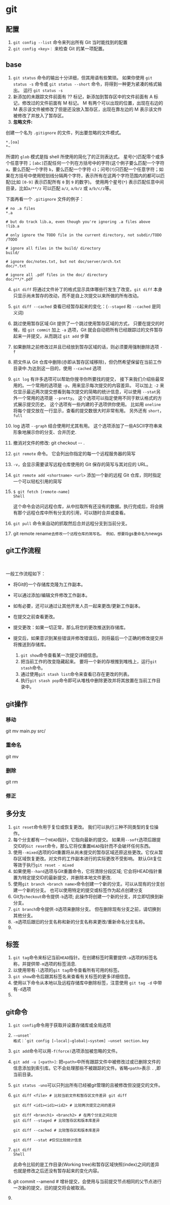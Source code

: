 # git

## 配置

1. `git config --list` 命令来列出所有 Git 当时能找到的配置
2. `git config <key>：` 来检查 Git 的某一项配置。

## base

1. `git status` 命令的输出十分详细，但其用语有些繁琐。 如果你使用 `git status -s` 命令或 `git status --short` 命令，将得到一种更为紧凑的格式输出。 运行 `git status -s` 
2. 新添加的未跟踪文件前面有 ?? 标记，新添加到暂存区中的文件前面有 A 标记，修改过的文件前面有 M 标记。  M 有两个可以出现的位置，出现在右边的 M 表示该文件被修改了但是还没放入暂存区，出现在靠左边的 M 表示该文件被修改了并放入了暂存区。
3. **忽略文件:**

创建一个名为 `.gitignore` 的文件，列出要忽略的文件模式。

```
*.[oa]
*~
```

所谓的 `glob` 模式是指 shell 所使用的简化了的正则表达式。 星号(`*`)匹配零个或多个任意字符；`[abc]`匹配任何一个列在方括号中的字符(这个例子要么匹配一个字符 `a`，要么匹配一个字符 `b`，要么匹配一个字符 `c`)；问号(`?`)只匹配一个任意字符；如果在方括号中使用短划线分隔两个字符，表示所有在这两个字符范围内的都可以匹配(比如 `[0-9]` 表示匹配所有 `0` 到 `9` 的数字)。 使用两个星号(`*`) 表示匹配任意中间目录，比如`a/**/z` 可以匹配 `a/z`, `a/b/z` 或 `a/b/c/z`等。

下面再看一个 `.gitignore` 文件的例子：

```shell
# no .a files
*.a

# but do track lib.a, even though you're ignoring .a files above
!lib.a

# only ignore the TODO file in the current directory, not subdir/TODO
/TODO

# ignore all files in the build/ directory
build/

# ignore doc/notes.txt, but not doc/server/arch.txt
doc/*.txt

# ignore all .pdf files in the doc/ directory
doc/**/*.pdf
```

4. `git diff` 将通过文件补丁的格式显示具体哪些行发生了改变。`git diff` 本身只显示尚未暂存的改动，而不是自上次提交以来所做的所有改动。

5. `git diff --cached` 查看已经暂存起来的变化：(`--staged` 和 `--cached` 是同义词)

6. 跳过使用暂存区域:Git 提供了一个跳过使用暂存区域的方式， 只要在提交的时候，给 `git commit` 加上 `-a` 选项，Git 就会自动把所有已经跟踪过的文件暂存起来一并提交，从而跳过 `git add` 步骤

7. 如果删除之前修改过并且已经放到暂存区域的话，则必须要用强制删除选项 `-f`

8. 把文件从 Git 仓库中删除(亦即从暂存区域移除)，但仍然希望保留在当前工作目录中.为达到这一目的，使用 `--cached` 选项

9. `git log` 有许多选项可以帮助你搜寻你所要找的提交， 接下来我们介绍些最常用的。一个常用的选项是 `-p`，用来显示每次提交的内容差异。 可以加上 `-2` 来仅显示最近两次提交想看到每次提交的简略的统计信息，可以使用 `--stat`另外一个常用的选项是 `--pretty`。 这个选项可以指定使用不同于默认格式的方式展示提交历史。 这个选项有一些内建的子选项供你使用。 比如用 `oneline` 将每个提交放在一行显示，查看的提交数很大时非常有用。 另外还有 `short`，`full`

10. log 选项 `--graph` 结合使用时尤其有用。 这个选项添加了一些ASCII字符串来形象地展示你的分支、合并历史.

11. 撤消对文件的修改: git checkout -- <file>.

12. `git remote` 命令。 它会列出你指定的每一个远程服务器的简写

13. `-v`，会显示需要读写远程仓库使用的 Git 保存的简写与其对应的 URL。

14. `git remote add <shortname> <url>` 添加一个新的远程 Git 仓库，同时指定一个可以轻松引用的简写

15. ```shell
    $ git fetch [remote-name]
    Shell
    ```

    这个命令会访问远程仓库，从中拉取所有还没有的数据。执行完成后，将会拥有那个远程仓库中所有分支的引用，可以随时合并或查看。

16. `git pull` 命令来自动的抓取然后合并远程分支到当前分支。

17. git remote rename` 去修改一个远程仓库的简写名。 例如，想要将 `gs` 重命名为 `newgs

    

    

## git工作流程

​    

一般工作流程如下：

- 将Git的一个存储库克隆为工作副本。

- 可以通过添加/编辑文件修改工作副本。

- 如有必要，还可以通过让其他开发人员一起来更改/更新工作副本。

- 在提交之前查看更改。

- 提交更改：如果一切正常，那么将您的更改推送到存储库。

- 提交后，如果意识到某些错误并修改错误后，则将最后一个正确的修改提交并将推送到存储库。

    

  1. `git show`命令查看某一次提交详细信息。
  2. 把当前工作的改变隐藏起来。 要将一个新的存根推到堆栈上，运行`git stash`命令。
  3. 通过使用`git stash list`命令来查看已存在更改的列表。
  4. 执行`git stash pop`命令即可从堆栈中删除更改并将其放置在当前工作目录中。

## git操作

### 移动

git mv main.py src/

### 重命名

git mv

### 删除

git rm

### 修正

## 多分支

1. `git reset`命令用于复位或恢复更改。 我们可以执行三种不同类型的复位操作。
2. 每个分支都有一个`HEAD`指针，它指向最新的提交。 如果用`--soft`选项后跟提交ID的`Git reset`命令，那么它将仅重置`HEAD`指针而不会破坏任何东西。
3. 使用`--mixed`选项的Git重置将从尚未提交的暂存区域还原这些更改。它仅从暂存区域恢复更改。对文件的工作副本进行的实际更改不受影响。 默认Git复位等效于执行`git reset - mixed`
4. 如果使用`--hard`选项与Git重置命令，它将清除分段区域; 它会将HEAD指针重置为特定提交ID的最新提交，并删除本地文件更改.
5. 使用`git branch <branch name>`命令创建一个新的分支。可以从现有的分支创建一个新的分支。 也可以使用特定的提交或标签作为起点创建分支
6.  Git为`checkout`命令提供`-b`选项; 此操作将创建一个新的分支，并立即切换到新分支。
7. `git branch`命令提供`-D`选项来删除分支。 但在删除现有分支之前，请切换到其他分支。
8. `-m`选项后跟旧的分支名称和新的分支名称来更改/重新命名分支名称。
9. 

## 标签

1. `git tag`命令来标记当前`HEAD`指针。在创建标签时需要提供`-a`选项的标签名称，并提供带`-m`选项的标签消息.
2. 以使用带有`-l`选项的`git tag`命令查看所有可用的标签。
3. `git show`命令后跟其标签名来查看有关标签的更多详细信息。
4. 使用以下命令从本地以及远程存储库中删除标签，注意使用 `git tag -d` 中带有`-d`选项
5. 

## git命令

1. `git config`命令用于获取并设置存储库或全局选项

2. ```shell
   -–unset`
   格式：`git config [–local|–global|–system] –unset section.key
   ```

3. `git add`命令可以用`-f(force)`选项添加被忽略的文件。

4. `git add -u [<path>]`: 把`<path>`中所有跟踪文件中被修改过或已删除文件的信息添加到索引库。它不会处理那些不被跟踪的文件。省略`<path>`表示 `.` ,即当前目录。

5. `git status -uno`可以只列出所有已经被git管理的且被修改但没提交的文件。

6. ```shell
   git diff <file> # 比较当前文件和暂存区文件差异 git diff
   
   git diff <id1><id1><id2> # 比较两次提交之间的差异
   
   git diff <branch1> <branch2> # 在两个分支之间比较
   git diff --staged # 比较暂存区和版本库差异
   
   git diff --cached # 比较暂存区和版本库差异
   
   git diff --stat #仅仅比较统计信息
   ```

7. ```shell
   git diff
   Shell
   ```

   此命令比较的是工作目录(Working tree)和暂存区域快照(index)之间的差异
   也就是修改之后还没有暂存起来的变化内容。

8. git commit --amend # 增补提交，会使用与当前提交节点相同的父节点进行一次新的提交，旧的提交将会被取消。

9. 

